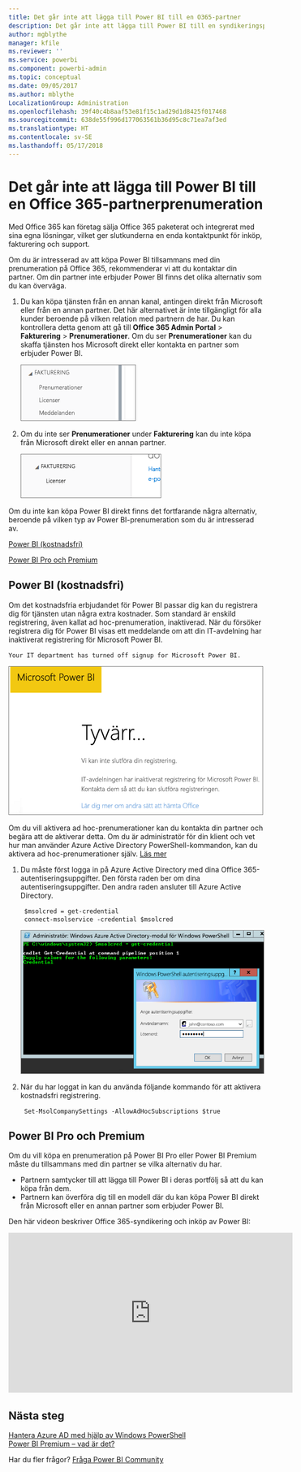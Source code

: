 ```yaml
---
title: Det går inte att lägga till Power BI till en O365-partner
description: Det går inte att lägga till Power BI till en syndikeringspartner i Office 365. Den syndikerade modellen är en inköpsmodell som används av Office 365.
author: mgblythe
manager: kfile
ms.reviewer: ''
ms.service: powerbi
ms.component: powerbi-admin
ms.topic: conceptual
ms.date: 09/05/2017
ms.author: mblythe
LocalizationGroup: Administration
ms.openlocfilehash: 39f40c4b8aaf53e81f15c1ad29d1d8425f017468
ms.sourcegitcommit: 638de55f996d177063561b36d95c8c71ea7af3ed
ms.translationtype: HT
ms.contentlocale: sv-SE
ms.lasthandoff: 05/17/2018
---
```

# <a name="unable-to-add-power-bi-to-office-365-partner-subscription"></a>Det går inte att lägga till Power BI till en Office 365-partnerprenumeration
Med Office 365 kan företag sälja Office 365 paketerat och integrerat med sina egna lösningar, vilket ger slutkunderna en enda kontaktpunkt för inköp, fakturering och support.

Om du är intresserad av att köpa Power BI tillsammans med din prenumeration på Office 365, rekommenderar vi att du kontaktar din partner. Om din partner inte erbjuder Power BI finns det olika alternativ som du kan överväga.

1. Du kan köpa tjänsten från en annan kanal, antingen direkt från Microsoft eller från en annan partner. Det här alternativet är inte tillgängligt för alla kunder beroende på vilken relation med partnern de har. Du kan kontrollera detta genom att gå till **Office 365 Admin Portal** > **Fakturering** > **Prenumerationer**. Om du ser **Prenumerationer** kan du skaffa tjänsten hos Microsoft direkt eller kontakta en partner som erbjuder Power BI.
   
    ![](media/service-admin-syndication-partner/billingsub.png)
2. Om du inte ser **Prenumerationer** under **Fakturering** kan du inte köpa från Microsoft direkt eller en annan partner. 
   
   ![](media/service-admin-syndication-partner/billing.png)

Om du inte kan köpa Power BI direkt finns det fortfarande några alternativ, beroende på vilken typ av Power BI-prenumeration som du är intresserad av.

[Power BI (kostnadsfri)](#power-bi-free)

[Power BI Pro och Premium](#power-bi-pro)

## <a name="power-bi-free"></a>Power BI (kostnadsfri)
Om det kostnadsfria erbjudandet för Power BI passar dig kan du registrera dig för tjänsten utan några extra kostnader. Som standard är enskild registrering, även kallat ad hoc-prenumeration, inaktiverad. När du försöker registrera dig för Power BI visas ett meddelande om att din IT-avdelning har inaktiverat registrering för Microsoft Power BI.

    Your IT department has turned off signup for Microsoft Power BI.

![](media/service-admin-syndication-partner/sorry.png)

Om du vill aktivera ad hoc-prenumerationer kan du kontakta din partner och begära att de aktiverar detta. Om du är administratör för din klient och vet hur man använder Azure Active Directory PowerShell-kommandon, kan du aktivera ad hoc-prenumerationer själv. [Läs mer](https://technet.microsoft.com/library/jj151815.aspx)

1. Du måste först logga in på Azure Active Directory med dina Office 365-autentiseringsuppgifter. Den första raden ber om dina autentiseringsuppgifter. Den andra raden ansluter till Azure Active Directory.
   
        $msolcred = get-credential
        connect-msolservice -credential $msolcred
   
    ![](media/service-admin-syndication-partner/aad-signin.png)
2. När du har loggat in kan du använda följande kommando för att aktivera kostnadsfri registrering.
   
        Set-MsolCompanySettings -AllowAdHocSubscriptions $true

## <a name="power-bi-pro-and-premium"></a>Power BI Pro och Premium
Om du vill köpa en prenumeration på Power BI Pro eller Power BI Premium måste du tillsammans med din partner se vilka alternativ du har.

* Partnern samtycker till att lägga till Power BI i deras portfölj så att du kan köpa från dem.
* Partnern kan överföra dig till en modell där du kan köpa Power BI direkt från Microsoft eller en annan partner som erbjuder Power BI.

Den här videon beskriver Office 365-syndikering och inköp av Power BI:

<iframe width="560" height="315" src="https://www.youtube.com/embed/C357phT94A8" frameborder="0" allowfullscreen></iframe>

## <a name="next-steps"></a>Nästa steg
[Hantera Azure AD med hjälp av Windows PowerShell](https://technet.microsoft.com/library/jj151815.aspx)  
[Power BI Premium – vad är det?](service-premium.md)

Har du fler frågor? [Fråga Power BI Community](http://community.powerbi.com/)

